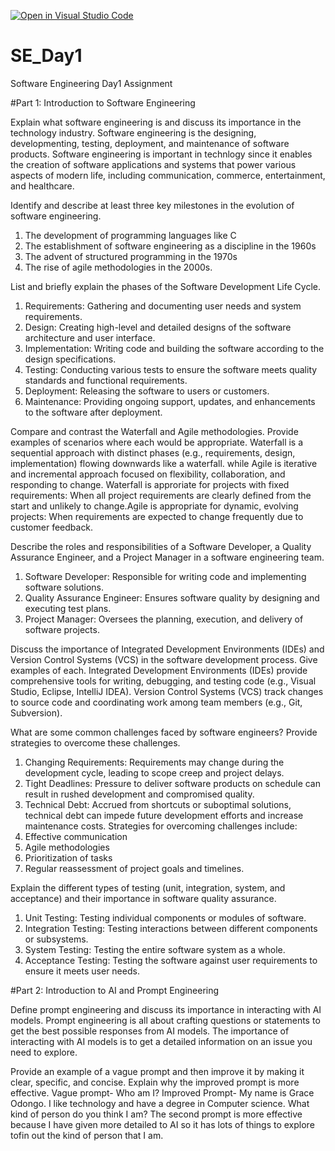 [![Open in Visual Studio Code](https://classroom.github.com/assets/open-in-vscode-2e0aaae1b6195c2367325f4f02e2d04e9abb55f0b24a779b69b11b9e10269abc.svg)](https://classroom.github.com/online_ide?assignment_repo_id=18386702&assignment_repo_type=AssignmentRepo)
# SE_Day1
Software Engineering Day1 Assignment

#Part 1: Introduction to Software Engineering

Explain what software engineering is and discuss its importance in the technology industry.
Software engineering is the designing, developmenting, testing, deployment, and maintenance of software products.
Software engineering is important in technlogy since it enables the creation of software applications and systems that power various aspects of modern life, including communication, commerce, entertainment, and healthcare.

Identify and describe at least three key milestones in the evolution of software engineering.
1. The development of programming languages like C
2. The establishment of software engineering as a discipline in the 1960s
3. The advent of structured programming in the 1970s
4. The rise of agile methodologies in the 2000s.

List and briefly explain the phases of the Software Development Life Cycle.
1. Requirements: Gathering and documenting user needs and system requirements.
2. Design: Creating high-level and detailed designs of the software architecture and user interface.
3. Implementation: Writing code and building the software according to the design specifications.
4. Testing: Conducting various tests to ensure the software meets quality standards and functional requirements.
5. Deployment: Releasing the software to users or customers.
6. Maintenance: Providing ongoing support, updates, and enhancements to the software after deployment.


Compare and contrast the Waterfall and Agile methodologies. Provide examples of scenarios where each would be appropriate.
Waterfall is a sequential approach with distinct phases (e.g., requirements, design, implementation) flowing downwards like a waterfall. while Agile is iterative and incremental approach focused on flexibility, collaboration, and responding to change.
Waterfall is approriate for projects with fixed requirements: When all project requirements are clearly defined from the start and unlikely to change.Agile is appropriate for dynamic, evolving projects: When requirements are expected to change frequently due to customer feedback.

Describe the roles and responsibilities of a Software Developer, a Quality Assurance Engineer, and a Project Manager in a software engineering team.
1. Software Developer: Responsible for writing code and implementing software solutions.
2. Quality Assurance Engineer: Ensures software quality by designing and executing test plans.
3. Project Manager: Oversees the planning, execution, and delivery of software projects.


Discuss the importance of Integrated Development Environments (IDEs) and Version Control Systems (VCS) in the software development process. Give examples of each.
Integrated Development Environments (IDEs) provide comprehensive tools for writing, debugging, and testing code (e.g., Visual Studio, Eclipse, IntelliJ IDEA). Version Control Systems (VCS) track changes to source code and coordinating work among team members (e.g., Git, Subversion).

What are some common challenges faced by software engineers? Provide strategies to overcome these challenges.
1. Changing Requirements: Requirements may change during the development cycle, leading to scope creep and project delays.
2. Tight Deadlines: Pressure to deliver software products on schedule can result in rushed development and compromised quality.
3. Technical Debt: Accrued from shortcuts or suboptimal solutions, technical debt can impede future development efforts and increase maintenance costs.
Strategies for overcoming challenges include:
1. Effective communication
2. Agile methodologies
3. Prioritization of tasks
4. Regular reassessment of project goals and timelines.


Explain the different types of testing (unit, integration, system, and acceptance) and their importance in software quality assurance.
1. Unit Testing: Testing individual components or modules of software.
2. Integration Testing: Testing interactions between different components or subsystems.
3. System Testing: Testing the entire software system as a whole.
4. Acceptance Testing: Testing the software against user requirements to ensure it meets user needs.


#Part 2: Introduction to AI and Prompt Engineering


Define prompt engineering and discuss its importance in interacting with AI models.
Prompt engineering is all about crafting questions or statements to get the best possible responses from AI models. 
The importance of interacting with AI models is to get a detailed information on an issue you need to explore.

Provide an example of a vague prompt and then improve it by making it clear, specific, and concise. Explain why the improved prompt is more effective.
Vague prompt- Who am I?
Improved Prompt- My name is Grace Odongo. I like technology and have a degree in Computer science. What kind of person do you think I am?
The second prompt is more effective because I have given more detailed to AI so it has lots of things to explore tofin out the kind of person that I am.
